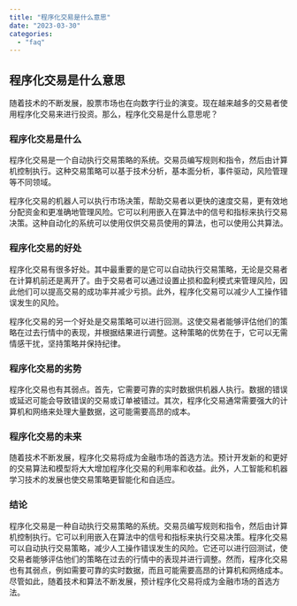 ```yaml
---
title: "程序化交易是什么意思"
date: "2023-03-30"
categories: 
  - "faq"
---
```


## 程序化交易是什么意思

随着技术的不断发展，股票市场也在向数字行业的演变。现在越来越多的交易者使用程序化交易来进行投资。那么，程序化交易是什么意思呢？

### 程序化交易是什么

程序化交易是一个自动执行交易策略的系统。交易员编写规则和指令，然后由计算机控制执行。这种交易策略可以基于技术分析，基本面分析，事件驱动，风险管理等不同领域。

程序化交易的机器人可以执行市场决策，帮助交易者以更快的速度交易，更有效地分配资金和更准确地管理风险。它可以利用嵌入在算法中的信号和指标来执行交易决策。这种自动化的系统可以使用仅供交易员使用的算法，也可以使用公共算法。

### 程序化交易的好处

程序化交易有很多好处。其中最重要的是它可以自动执行交易策略，无论是交易者在计算机前还是离开了。由于交易者可以通过设置止损和盈利模式来管理风险，因此他们可以提高交易的成功率并减少亏损。此外，程序化交易可以减少人工操作错误发生的风险。

程序化交易的另一个好处是交易策略可以进行回测。这使交易者能够评估他们的策略在过去行情中的表现，并根据结果进行调整。这种策略的优势在于，它可以无需情感干扰，坚持策略并保持纪律。

### 程序化交易的劣势

程序化交易也有其弱点。首先，它需要可靠的实时数据供机器人执行。数据的错误或延迟可能会导致错误的交易或订单被错过。其次，程序化交易通常需要强大的计算机和网络来处理大量数据，这可能需要高昂的成本。

### 程序化交易的未来

随着技术不断发展，程序化交易将成为金融市场的首选方法。预计开发新的和更好的交易算法和模型将大大增加程序化交易的利用率和收益。此外，人工智能和机器学习技术的发展也使交易策略更智能化和自适应。

### 结论

程序化交易是一种自动执行交易策略的系统。交易员编写规则和指令，然后由计算机控制执行。它可以利用嵌入在算法中的信号和指标来执行交易决策。程序化交易可以自动执行交易策略，减少人工操作错误发生的风险。它还可以进行回测试，使交易者能够评估他们的策略在过去的行情中的表现并进行调整。然而，程序化交易也有其弱点，例如需要可靠的实时数据，而且可能需要高昂的计算机和网络成本。尽管如此，随着技术和算法不断发展，预计程序化交易将成为金融市场的首选方法。
